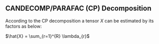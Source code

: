 ## CANDECOMP/PARAFAC (CP) Decomposition
According to the CP decomposition a tensor $X$ can be estimated by its factors as below:

$\hat{X} = \sum_{r=1}^{R} \lambda_{r}$
